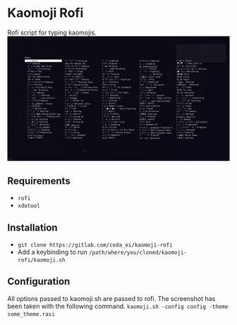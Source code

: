 # Kaomoji Rofi

Rofi script for typing kaomojis.
![Kaomoji Rofi Preview](ss.png)

## Requirements

+ `rofi`
+ `xdotool`

## Installation

+ `git clone https://gitlab.com/ceda_ei/kaomoji-rofi`
+ Add a keybinding to run `/path/where/you/cloned/kaomoji-rofi/kaomoji.sh`

## Configuration

All options passed to kaomoji.sh are passed to rofi. The screenshot has been
taken with the following command. `kaomoji.sh -config config -theme some_theme.rasi`
